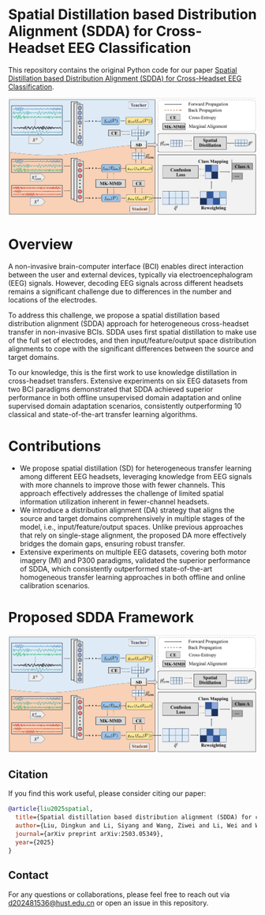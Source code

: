 # Spatial Distillation based Distribution Alignment (SDDA) for Cross-Headset EEG Classification
This repository contains the original Python code for our paper [Spatial Distillation based Distribution Alignment (SDDA) for Cross-Headset EEG Classification](https://arxiv.org/pdf/2503.05349).

![SDDA_approach](https://github.com/Dingkun0817/SDDA/blob/main/SDDA_approach.jpg)

# Overview
A non-invasive brain-computer interface (BCI) enables direct interaction between the user and external devices, typically via electroencephalogram (EEG) signals. However, decoding EEG signals across different headsets remains a significant challenge due to differences in the number and locations of the electrodes. 

To address this challenge, we propose a spatial distillation based distribution alignment (SDDA) approach for heterogeneous cross-headset transfer in non-invasive BCIs. SDDA uses first spatial distillation to make use of the full set of electrodes, and then input/feature/output space distribution alignments to cope with the significant differences between the source and target domains. 

To our knowledge, this is the first work to use knowledge distillation in cross-headset transfers. Extensive experiments on six EEG datasets from two BCI paradigms demonstrated that SDDA achieved superior performance in both offline unsupervised domain adaptation and online supervised domain adaptation scenarios, consistently outperforming 10 classical and state-of-the-art transfer learning algorithms.

# Contributions
- We propose spatial distillation (SD) for heterogeneous transfer learning among different EEG headsets, leveraging knowledge from EEG signals with more channels to improve those with fewer channels. This approach effectively addresses the challenge of limited spatial information utilization inherent in fewer-channel headsets.
- We introduce a distribution alignment (DA) strategy that aligns the source and target domains comprehensively in multiple stages of the model, i.e., input/feature/output spaces. Unlike previous approaches that rely on single-stage alignment, the proposed DA more effectively bridges the domain gaps, ensuring robust transfer.
- Extensive experiments on multiple EEG datasets, covering both motor imagery (MI) and P300 paradigms, validated the superior performance of SDDA, which consistently outperformed state-of-the-art homogeneous transfer learning approaches in both offline and online calibration scenarios.

# Proposed SDDA Framework
![SDDA_approach](https://github.com/Dingkun0817/SDDA/blob/main/SDDA_approach.jpg)

## Citation

If you find this work useful, please consider citing our paper:

```bibtex
@article{liu2025spatial,
  title={Spatial distillation based distribution alignment (SDDA) for cross-headset EEG classification},
  author={Liu, Dingkun and Li, Siyang and Wang, Ziwei and Li, Wei and Wu, Dongrui},
  journal={arXiv preprint arXiv:2503.05349},
  year={2025}
}
```

## Contact
For any questions or collaborations, please feel free to reach out via d202481536@hust.edu.cn or open an issue in this repository.
